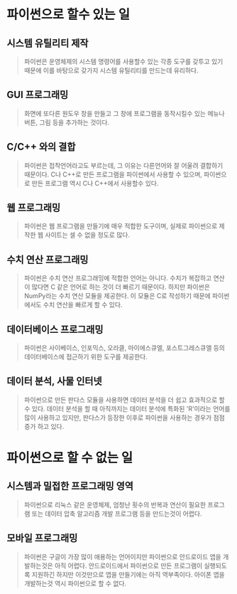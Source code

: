 # 파이썬으로 할수 있는 일

## 시스템 유틸리티 제작

> 파이썬은 운영체제의 시스템 명령어를 사용할수 있는 각종 도구를 갖투고 있기 때문에 이를 바탕으로 갖가지 시스템 유틸리티를 만드는데 유리하다.

## GUI 프로그래밍
> 화면에 또다른 원도우 창을 만들고 그 창에 프로그램을 동작시킬수 있는 메뉴나 버튼, 그림 등을 추가하는 것이다.

## C/C++ 와의 결합 

> 파이썬은 접착언어라고도 부르는데, 그 이유는 다른언어와 잘 어울려 결합하기 때문이다. C나 C++로 만든 프로그램을 파이썬에서 사용할 수 있으며, 파이썬으로 만든 프로그램 역시 C나 C++에서 사용할수 있다.

## 웹 프로그래밍

> 파이썬은 웹 프로그램을 만들기에 매우 적합한 도구이며, 실제로 파이썬으로 제작한 웹 사이트는 셀 수 없을 정도로 많다.

## 수치 연산 프로그래밍

> 파이썬은 수치 연산 프로그래밍에 적합한 언어는 아니다. 수치가 복잡하고 연산이 많다면 C 같은 언어로 하는 것이 더 빠르기 때문이다. 하지만 파이썬은 NumPy라는 수치 연산 모듈을 제공한다. 이 모듈은 C로 작성하기 때문에 파이썬에서도 수치 연산을 빠르게 할 수 있다.

## 데이터베이스 프로그래밍

> 파이썬은 사이베이스, 인포믹스, 오라클, 마이에스큐엘, 포스트그레스큐엘 등의 데이터베이스에 접근하기 위한 도구를 제공한다.

## 데이터 분석, 사물 인터넷

> 파이썬으로 만든 판다스 모듈을 사용하면 데이터 분석을 더 쉽고 효과적으로 할 수 있다. 데이터 분석을 할 때 아직까지는 데이터 분석에 특화된 'R'이라는 언어를 많이 사용하고 있지만, 판다스가 등장한 이후로 파이썬을 사용하는 경우가 점점 증가 하고 있다.


# 파이썬으로 할 수 없는 일

## 시스템과 밀접한 프로그래밍 영역
> 파이썬으로 리눅스 같은 운영체제, 엄청난 횟수의 반복과 연산이 필요한 프로그램 또는 데이터 압축 알고리즘 개발 프로그램 등을 만드는것이 어렵다.

## 모바일 프로그래밍

> 파이썬은 구글이 가장 많이 애용하는 언어이지만 파이썬으로 안드로이드 앱을 개발하는것은 아직 어렵다. 안드로이드에서 파이썬으로 만든 프로그램이 실행되도록 지원하긴 하지만 이것만으로 앱을 만들기에는 아직 역부족이다. 아이폰 앱을 개발하는것 역시 파이썬으로 할 수 없다.

